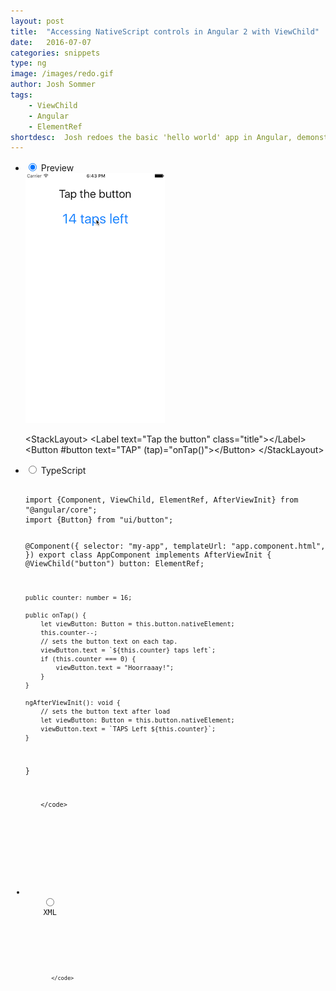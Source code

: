 ```yaml
---
layout: post
title:  "Accessing NativeScript controls in Angular 2 with ViewChild"
date:   2016-07-07
categories: snippets
type: ng
image: /images/redo.gif
author: Josh Sommer
tags: 
    - ViewChild
    - Angular
    - ElementRef
shortdesc: 	Josh redoes the basic 'hello world' app in Angular, demonstrating how to access and set control properties using ViewChild
---
```

<ul class="tabs clearfix">
  <li>
    <input type="radio" name="tabs" id="tab1" checked />
    <label for="tab1">Preview</label>
    <div id="tab-content1" class="tab-content">
        <img src="/images/redo.gif">
    </div>
  </li>

&#x3C;StackLayout&#x3E;
    &#x3C;Label text=&#x22;Tap the button&#x22; class=&#x22;title&#x22;&#x3E;&#x3C;/Label&#x3E;
    &#x3C;Button #button text=&#x22;TAP&#x22; (tap)=&#x22;onTap()&#x22;&#x3E;&#x3C;/Button&#x3E;
&#x3C;/StackLayout&#x3E;
  
  <li>
    <input type="radio" name="tabs" id="tab2" />
    <label for="tab2">TypeScript</label>
    <div id="tab-content2" class="tab-content">
      <pre class="language-javascript">
        <code>
import {Component, ViewChild, ElementRef, AfterViewInit} from "@angular/core";
import {Button} from "ui/button";

@Component({
    selector: "my-app",
    templateUrl: "app.component.html",
})
export class AppComponent implements AfterViewInit {
    @ViewChild("button") button: ElementRef;

    public counter: number = 16;

    public onTap() {
        let viewButton: Button = this.button.nativeElement;
        this.counter--;
        // sets the button text on each tap.
        viewButton.text = `${this.counter} taps left`;
        if (this.counter === 0) {
            viewButton.text = "Hoorraaay!";
        }
    }

    ngAfterViewInit(): void {
        // sets the button text after load
        let viewButton: Button = this.button.nativeElement;
        viewButton.text = `TAPS Left ${this.counter}`;
    }
}
	
		</code>
  </pre>
</div>
</li>

<li>
    <input type="radio" name="tabs" id="tab3" />
    <label for="tab3">XML</label>
    <div id="tab-content3" class="tab-content">
      <pre class="language-html">
        <code>

	
		    </code>
  </pre>
</div>
</li>

 
</ul>
